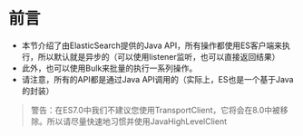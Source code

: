 # 前言

- 本节介绍了由ElasticSearch提供的Java API，所有操作都使用ES客户端来执行，所以默认就是异步的（可以使用listener监听，也可以直接返回结果）
- 此外，也可以使用Bulk来批量的执行一系列操作。
- 请注意，所有的API都是通过Java API调用的（实际上，ES也是一个基于Java的封装）

> 警告：在ES7.0中我们不建议您使用TransportClient，它将会在8.0中被移除。所以请尽量快速地习惯并使用JavaHighLevelClient
